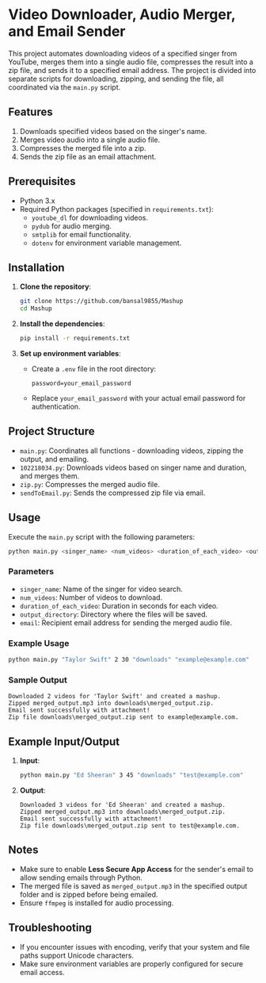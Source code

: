 # Video Downloader, Audio Merger, and Email Sender

This project automates downloading videos of a specified singer from YouTube, merges them into a single audio file, compresses the result into a zip file, and sends it to a specified email address. The project is divided into separate scripts for downloading, zipping, and sending the file, all coordinated via the `main.py` script.

## Features
1. Downloads specified videos based on the singer's name.
2. Merges video audio into a single audio file.
3. Compresses the merged file into a zip.
4. Sends the zip file as an email attachment.

## Prerequisites
- Python 3.x
- Required Python packages (specified in `requirements.txt`):
  - `youtube_dl` for downloading videos.
  - `pydub` for audio merging.
  - `smtplib` for email functionality.
  - `dotenv` for environment variable management.

## Installation

1. **Clone the repository**:
   ```bash
   git clone https://github.com/bansal9855/Mashup
   cd Mashup
   ```

2. **Install the dependencies**:
   ```bash
   pip install -r requirements.txt
   ```

3. **Set up environment variables**:
   - Create a `.env` file in the root directory:
     ```
     password=your_email_password
     ```
   - Replace `your_email_password` with your actual email password for authentication.

## Project Structure

- `main.py`: Coordinates all functions - downloading videos, zipping the output, and emailing.
- `102218034.py`: Downloads videos based on singer name and duration, and merges them.
- `zip.py`: Compresses the merged audio file.
- `sendToEmail.py`: Sends the compressed zip file via email.

## Usage

Execute the `main.py` script with the following parameters:
```bash
python main.py <singer_name> <num_videos> <duration_of_each_video> <output_directory> <email>
```

### Parameters
- `singer_name`: Name of the singer for video search.
- `num_videos`: Number of videos to download.
- `duration_of_each_video`: Duration in seconds for each video.
- `output_directory`: Directory where the files will be saved.
- `email`: Recipient email address for sending the merged audio file.

### Example Usage
```bash
python main.py "Taylor Swift" 2 30 "downloads" "example@example.com"
```

### Sample Output
```
Downloaded 2 videos for 'Taylor Swift' and created a mashup.
Zipped merged_output.mp3 into downloads\merged_output.zip.
Email sent successfully with attachment!
Zip file downloads\merged_output.zip sent to example@example.com.
```

## Example Input/Output

1. **Input**:
   ```bash
   python main.py "Ed Sheeran" 3 45 "downloads" "test@example.com"
   ```

2. **Output**:
   ```
   Downloaded 3 videos for 'Ed Sheeran' and created a mashup.
   Zipped merged_output.mp3 into downloads\merged_output.zip.
   Email sent successfully with attachment!
   Zip file downloads\merged_output.zip sent to test@example.com.
   ```

## Notes

- Make sure to enable **Less Secure App Access** for the sender's email to allow sending emails through Python.
- The merged file is saved as `merged_output.mp3` in the specified output folder and is zipped before being emailed.
- Ensure `ffmpeg` is installed for audio processing.

## Troubleshooting

- If you encounter issues with encoding, verify that your system and file paths support Unicode characters.
- Make sure environment variables are properly configured for secure email access.




